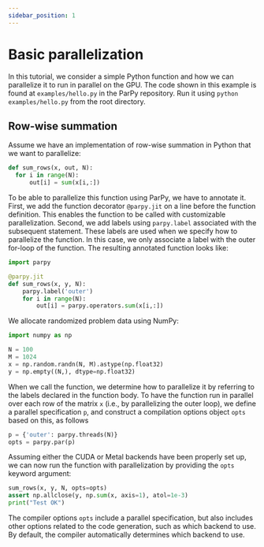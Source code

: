 ```yaml
---
sidebar_position: 1
---
```


# Basic parallelization

In this tutorial, we consider a simple Python function and how we can parallelize it to run in parallel on the GPU. The code shown in this example is found at `examples/hello.py` in the ParPy repository. Run it using `python examples/hello.py` from the root directory.

## Row-wise summation

Assume we have an implementation of row-wise summation in Python that we want to parallelize:
```python
def sum_rows(x, out, N):
  for i in range(N):
      out[i] = sum(x[i,:])
```

To be able to parallelize this function using ParPy, we have to annotate it. First, we add the function decorator `@parpy.jit` on a line before the function definition. This enables the function to be called with customizable parallelization. Second, we add labels using `parpy.label` associated with the subsequent statement. These labels are used when we specify how to parallelize the function. In this case, we only associate a label with the outer for-loop of the function. The resulting annotated function looks like:

```python
import parpy

@parpy.jit
def sum_rows(x, y, N):
    parpy.label('outer')
    for i in range(N):
        out[i] = parpy.operators.sum(x[i,:])
```

We allocate randomized problem data using NumPy:
```python
import numpy as np

N = 100
M = 1024
x = np.random.randn(N, M).astype(np.float32)
y = np.empty((N,), dtype=np.float32)
```

When we call the function, we determine how to parallelize it by referring to the labels declared in the function body. To have the function run in parallel over each row of the matrix `x` (i.e., by parallelizing the outer loop), we define a parallel specification `p`, and construct a compilation options object `opts` based on this, as follows
```python
p = {'outer': parpy.threads(N)}
opts = parpy.par(p)
```

Assuming either the CUDA or Metal backends have been properly set up, we can now run the function with parallelization by providing the `opts` keyword argument:
```python
sum_rows(x, y, N, opts=opts)
assert np.allclose(y, np.sum(x, axis=1), atol=1e-3)
print("Test OK")
```

The compiler options `opts` include a parallel specification, but also includes other options related to the code generation, such as which backend to use. By default, the compiler automatically determines which backend to use.
